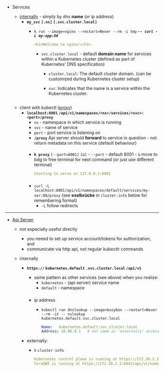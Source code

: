 
-  Services

    - [internally](../network/dns.md) - simply by *dns* **name** (or ip address)
        - **`my_svc`** **`[.ns]`** **`[.svc.cluster.local]`**
            - `k run --image=nginx --restart=Never --rm -i tmp` ***`-- curl -L my-app:80`***
                ```yaml
                <h1>Welcome to nginx!</h1>
                ```

                - `svc.cluster.local` -  default **domain name** for services within a Kubernetes cluster
            (defined as part of Kubernetes' DNS specification)  

                    - `cluster.local`: The default cluster domain. (can be customized during Kubernetes cluster setup) 

                    - `svc`: Indicates that the name is a service within the Kubernetes cluster.


    ##
    - client with kubectl ([proxy](../network/service/cluster_ip.md))
        - **`localhost:8001`** **`/api/v1/namespaces/<ns>/services/<svc>:<port>/proxy`**
            - `ns` - namespace in which service is running
            - `svc` - name of service
            - `port` - port service is listening on
            - **`/proxy`** Api server should **forward** to service in question - not return metadata on this service (default behaviour) 
            ####
            - **`k proxy`** `[--port=8001]` `[&]` 
                    - `--port` - default 8001
                    - `&` move to bdg to free terminal for next command (or just use different terminal)

                ```yaml
                Starting to serve on 127.0.0.1:8001
                ```
            ###
            - `curl -L` `localhost:8001/api/v1/namespaces/default/services/my-ser:80/proxy`
            (see **eselbrücke** in `cluster-info` below for remembering format)
                - `-L` follow redirects          


---
- [Api Server](../security/control_access/authentication/service_account/pod.md) 

    - not especially useful directly 
        - you neeed to set up service account/tokens for authorization, and
        - communicate via http api, not regular kubectlr commands



    -  internally
        - **`https://` `kubernetes.default` `.svc.cluster.local` `/api/v1`**

            - same pattern as other services (see above) when you realize:
                - `kubernetes` - (api server) service name
                - `default` - namespace

            ###
            - ip address
                - `kubectl run dnslookup --image=busybox --restart=Never --rm -it -- nslookup kubernetes.default.svc.cluster.local`

                    ```yaml
                    Name:   kubernetes.default.svc.cluster.local
                    Address: 10.96.0.1   # not same as 'externally' accessible (via cluster-info) - below)
                    ```
        - externally:
            - `k` `cluster-info`
                ```yaml
                Kubernetes control plane is running at https://172.30.1.2:6443
                CoreDNS is running at https://172.30.1.2:6443/api/v1/namespaces/kube-system/services/kube-dns:dns/proxy # <-- ** eselbrücke - helpful for remembering format for internal service access
                ```


      
